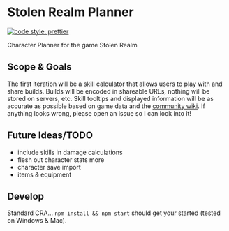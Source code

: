 # Stolen Realm Planner

[![code style: prettier](https://img.shields.io/badge/code_style-prettier-ff69b4.svg?style=flat-square)](https://github.com/prettier/prettier)

Character Planner for the game Stolen Realm

## Scope & Goals

The first iteration will be a skill calculator that allows users to play with and share builds. Builds will be encoded in shareable URLs, nothing will be stored on servers, etc. Skill tooltips and displayed information will be as accurate as possible based on game data and the [community wiki](https://stolen-realm.fandom.com/wiki/Stolen_Realm_Wiki). If anything looks wrong, please open an issue so I can look into it!

## Future Ideas/TODO

-   include skills in damage calculations
-   flesh out character stats more
-   character save import
-   items & equipment

## Develop

Standard CRA... `npm install && npm start` should get your started (tested on Windows & Mac).
